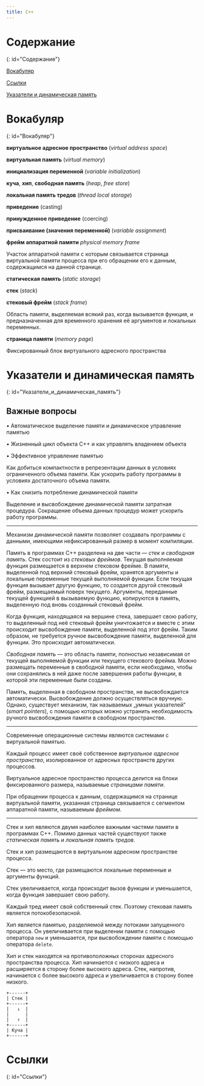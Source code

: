 ```yaml
---
title: C++
---
```


# Содержание #
{: id="Содержание"}

[Вокабуляр](#Вокабуляр)

[Ссылки](#Ссылки)

[Указатели и динамическая память](#Указатели_и_динамическая_память)

# Вокабуляр #
{: id="Вокабуляр"}

**виртуальное адресное пространство** (_virtual address space_)

**виртуальная память** (_virtual memory_)

**инициализация переменной** (_variable initialization_)

**куча**, **хип**, **свободная память** (_heap_, _free store_)

**локальная память тредов** (_thread local storage_)

**приведение** (casting)

**принужденное приведение** (coercing)

**присваивание (значения переменной)** (_variable assignment_)

**фрейм аппаратной памяти** _physical memory frame_

Участок аппаратной памяти с которым связывается страница виртуальной памяти
процесса при его обращении его к данным, содержащимся на данной странице.

**статическая память** (_static storage_)

**стек** (_stack_)

**стековый фрейм** (_stack frame_)

Область памяти, выделяемая всякий раз, когда вызывается функция, и предназначенная
для временного хранения её аргументов и локальных переменных.

**страница памяти** (_memory page_)

Фиксированный блок виртуального адресного пространства

# Указатели и динамическая память #
{: id="Указатели_и_динамическая_память"}

## Важные вопросы ##

• Автоматическое выделение памяти и динамическое управление памятью

• Жизненный цикл объекта C++ и как управлять владением объекта

• Эффективное управление памятью

  Как добиться компактности в репрезентации данных в условиях ограниченного
  объема памяти. Как ускорить работу программы в условиях достаточного объема
  памяти.

• Как снизить потребление динамической памяти

  Выделение и высвобождение динамической памяти затратная процедура. Сокращение
  объема данных процедур может ускорить работу программы.

* * *

Механизм динамической памяти позволяет создавать программы с данными, имеющими
нефиксированный размер в момент компиляции.

Память в программах C++ разделена на две части — _стек_ и _свободная память_.
Стек состоит из _стековых фреймов_. Текущая выполняемая функция размещается в
верхнем стековом фрейме. В памяти, выделенной под верхний стековый фрейм,
хранятся аргументы и локальные переменные текущей выполняемой функции. Если
текущая функция вызывает другую функцию, то создается другой стековый фрейм,
размещаемый поверх текущего. Аргументы, переданные текущей функцией в вызываемую
функцию, копируются в память, выделенную под вновь созданный стековый фрейм.

Когда функция, находящаяся на вершине стека, завершает свою работу, то
выделенный под неё стековый фрейм уничтожается и вместе с этим происходит
высвобождение памяти, выделенной под этот фрейм. Таким образом, не требуется
ручное высвобождение памяти, выделенной для функции. Это происходит автоматически.

_Свободная память_ — это область памяти, полностью независимая от текущей
выполняемой функции или текущего стекового фрейма. Можно размещать переменные в
свободной памяти, если необходимо, чтобы они сохранялись в ней даже после
завершения работы функции, в которой эти переменные были созданы.

Память, выделенная в свободном пространстве, не высвобождается автоматически.
Высвобождение должно осуществляться вручную. Однако, существует механизм, так
называемых „умных указателей“ (_smart pointers_), с помощью которых можно
устранить необходимость ручного высвобождения памяти в свободном пространстве.

* * *

Современные операционные системы являются системами с виртуальной памятью.

Каждый процесс имеет своё собственное _виртуальное адресное пространство_,
изолированное от адресных пространств других процессов.

Виртуальное адресное пространство процесса делится на блоки фиксированного размера,
называемые _страницами памяти_.

При обращении процесса к данным, содержащимся на странице виртуальной памяти,
указанная страница связывается с сегментом аппаратной памяти, называемым _фреймом_.

* * *

Стек и хип являются двумя наиболее важными частями памяти в программах C++.
Помимо данных частей существуют также _статическая память_ и _локальная память тредов_.

Стек и хип размещаются в виртуальном адресном пространстве процесса.

Стек — это место, где размещаются локальные переменные и аргументы функций.

Стек увеличивается, когда происходит вызов функции и уменьшается, когда функция
завершает свою работу.

Каждый тред имеет свой собственный стек. Поэтому стековая память является потокобезопасной.

Хип является памятью, разделяемой между потоками запущенного процесса. Он
увеличивается при выделении памяти с помощью оператора `new` и уменьшается, при
высвобождении памяти с помощью оператора `delete`.

Хип и стек находятся на противоположных сторонах адресного пространства
процесса. Хип начинается с низкого адреса и расширяется в сторону более
высокого адреса. Стек, напротив, начинается с более высокого адреса и
увеличивается в сторону более низкого.

    +------+
    | Стек |
    +------+
    |   ↓  |
    |      |
    |   ↑  |
    +------+
    | Куча |
    +------+

# Ссылки #
{: id="Ссылки"}

<!-- vim: set textwidth=80 colorcolumn=80: -->

